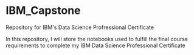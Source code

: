 # IBM_Capstone
Repository for IBM's Data Science Profressional Certificate

In this repository, I will store the notebooks used to fulfill the final course requirements to complete my IBM Data Science Professional Certificate
